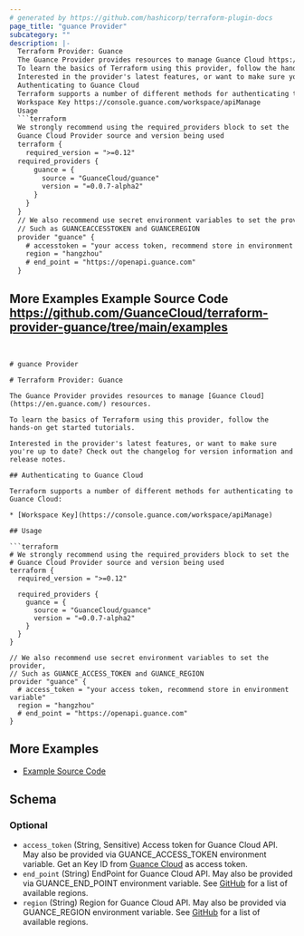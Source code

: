 ```yaml
---
# generated by https://github.com/hashicorp/terraform-plugin-docs
page_title: "guance Provider"
subcategory: ""
description: |-
  Terraform Provider: Guance
  The Guance Provider provides resources to manage Guance Cloud https://en.guance.com/ resources.
  To learn the basics of Terraform using this provider, follow the hands-on get started tutorials.
  Interested in the provider's latest features, or want to make sure you're up to date? Check out the changelog for version information and release notes.
  Authenticating to Guance Cloud
  Terraform supports a number of different methods for authenticating to Guance Cloud:
  Workspace Key https://console.guance.com/workspace/apiManage
  Usage
  ```terraform
  We strongly recommend using the required_providers block to set the
  Guance Cloud Provider source and version being used
  terraform {
    required_version = ">=0.12"
  required_providers {
      guance = {
        source = "GuanceCloud/guance"
        version = "=0.0.7-alpha2"
      }
    }
  }
  // We also recommend use secret environment variables to set the provider,
  // Such as GUANCEACCESSTOKEN and GUANCEREGION
  provider "guance" {
    # accesstoken = "your access token, recommend store in environment variable"
    region = "hangzhou"
    # end_point = "https://openapi.guance.com"
  }
  ```
  More Examples
  Example Source Code https://github.com/GuanceCloud/terraform-provider-guance/tree/main/examples
---
```


# guance Provider

# Terraform Provider: Guance

The Guance Provider provides resources to manage [Guance Cloud](https://en.guance.com/) resources.

To learn the basics of Terraform using this provider, follow the hands-on get started tutorials.

Interested in the provider's latest features, or want to make sure you're up to date? Check out the changelog for version information and release notes.

## Authenticating to Guance Cloud

Terraform supports a number of different methods for authenticating to Guance Cloud:

* [Workspace Key](https://console.guance.com/workspace/apiManage)

## Usage

```terraform
# We strongly recommend using the required_providers block to set the
# Guance Cloud Provider source and version being used
terraform {
  required_version = ">=0.12"

  required_providers {
    guance = {
      source = "GuanceCloud/guance"
      version = "=0.0.7-alpha2"
    }
  }
}

// We also recommend use secret environment variables to set the provider,
// Such as GUANCE_ACCESS_TOKEN and GUANCE_REGION
provider "guance" {
  # access_token = "your access token, recommend store in environment variable"
  region = "hangzhou"
  # end_point = "https://openapi.guance.com"
}
```

## More Examples

* [Example Source Code](https://github.com/GuanceCloud/terraform-provider-guance/tree/main/examples)



<!-- schema generated by tfplugindocs -->
## Schema

### Optional

- `access_token` (String, Sensitive) Access token for Guance Cloud API. May also be provided via GUANCE_ACCESS_TOKEN environment variable. Get an Key ID from [Guance Cloud](https://console.guance.com/workspace/apiManage) as access token.
- `end_point` (String) EndPoint for Guance Cloud API. May also be provided via GUANCE_END_POINT environment variable. See [GitHub](https://github.com/GuanceCloud/terraform-provider-guance) for a list of available regions.
- `region` (String) Region for Guance Cloud API. May also be provided via GUANCE_REGION environment variable. See [GitHub](https://github.com/GuanceCloud/terraform-provider-guance) for a list of available regions.
